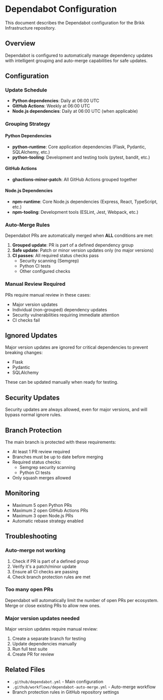 # Dependabot Configuration

This document describes the Dependabot configuration for the Brikk Infrastructure repository.

## Overview

Dependabot is configured to automatically manage dependency updates with intelligent grouping and auto-merge capabilities for safe updates.

## Configuration

### Update Schedule
- **Python dependencies**: Daily at 06:00 UTC
- **GitHub Actions**: Weekly at 06:00 UTC  
- **Node.js dependencies**: Daily at 06:00 UTC (when applicable)

### Grouping Strategy

#### Python Dependencies
- **python-runtime**: Core application dependencies (Flask, Pydantic, SQLAlchemy, etc.)
- **python-tooling**: Development and testing tools (pytest, bandit, etc.)

#### GitHub Actions
- **ghactions-minor-patch**: All GitHub Actions grouped together

#### Node.js Dependencies
- **npm-runtime**: Core Node.js dependencies (Express, React, TypeScript, etc.)
- **npm-tooling**: Development tools (ESLint, Jest, Webpack, etc.)

### Auto-Merge Rules

Dependabot PRs are automatically merged when **ALL** conditions are met:

1. **Grouped update**: PR is part of a defined dependency group
2. **Safe update**: Patch or minor version updates only (no major versions)
3. **CI passes**: All required status checks pass
   - Security scanning (Semgrep)
   - Python CI tests
   - Other configured checks

### Manual Review Required

PRs require manual review in these cases:
- Major version updates
- Individual (non-grouped) dependency updates
- Security vulnerabilities requiring immediate attention
- CI checks fail

## Ignored Updates

Major version updates are ignored for critical dependencies to prevent breaking changes:
- Flask
- Pydantic  
- SQLAlchemy

These can be updated manually when ready for testing.

## Security Updates

Security updates are always allowed, even for major versions, and will bypass normal ignore rules.

## Branch Protection

The main branch is protected with these requirements:
- At least 1 PR review required
- Branches must be up to date before merging
- Required status checks:
  - Semgrep security scanning
  - Python CI tests
- Only squash merges allowed

## Monitoring

- Maximum 5 open Python PRs
- Maximum 2 open GitHub Actions PRs  
- Maximum 3 open Node.js PRs
- Automatic rebase strategy enabled

## Troubleshooting

### Auto-merge not working
1. Check if PR is part of a defined group
2. Verify it's a patch/minor update
3. Ensure all CI checks are passing
4. Check branch protection rules are met

### Too many open PRs
Dependabot will automatically limit the number of open PRs per ecosystem. Merge or close existing PRs to allow new ones.

### Major version updates needed
Major version updates require manual review:
1. Create a separate branch for testing
2. Update dependencies manually
3. Run full test suite
4. Create PR for review

## Related Files

- `.github/dependabot.yml` - Main configuration
- `.github/workflows/dependabot-auto-merge.yml` - Auto-merge workflow
- Branch protection rules in GitHub repository settings
